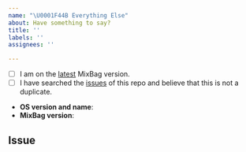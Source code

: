 ```yaml
---
name: "\U0001F44B Everything Else"
about: Have something to say?
title: ''
labels: ''
assignees: ''

---
```


<!--
  Hi there! Thank you for discovering and submitting an issue.

  Before you submit this; let's make sure of a few things.
  Please make sure the following boxes are ticked if they are correct.
  If not, please try and fulfill these first.
-->

<!-- Checked checkbox should look like this: [x] -->
- [ ] I am on the [latest][latest] MixBag version.
- [ ] I have searched the [issues][issues] of this repo and believe that this is not a duplicate.

<!--
  Once those are done, if you're able to fill in the following list with your information,
  it'd be very helpful to whoever handles the issue.
-->

- **OS version and name**: <!-- Replace with version + name -->
- **MixBag version**: <!-- Replace with version -->

## Issue
<!-- Now feel free to write your issue, but please be descriptive! Thanks again 🙌 ❤️ -->


[latest]: https://github.com/anthonyalmarza/mixbag/releases/latest
[issues]: https://github.com/anthonyalmarza/mixbag/issues
